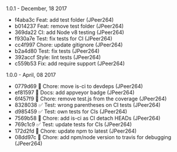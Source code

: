 1.0.1 - December, 18 2017

* f4aba3c Feat: add test folder (JPeer264)
* b014237 Feat: remove test folder (JPeer264)
* 369da22 CI: add Node v8 testing (JPeer264)
* f930a7e Test: fix tests for CI (JPeer264)
* cc4f997 Chore: update gitignore (JPeer264)
* b2a4d80 Test: fix tests (JPeer264)
* 392accf Style: lint tests (JPeer264)
* c559b53 Fix: add require support (JPeer264)

1.0.0 - April, 08 2017

* 0779d69 :wrench: Chore: move is-ci to devdeps (JPeer264)
* ef81597 :memo: Docs: add appveyor badge (JPeer264)
* 6f457f9 :wrench: Chore: remove test.js from the coverage (JPeer264)
* 8328038 :white_check_mark: Test: wrong parentheses on CI tests (JPeer264)
* d985459 :white_check_mark: Test: own tests for CIs (JPeer264)
* 7569b58 :wrench: Chore: add is-ci as CI detach HEADs (JPeer264)
* 769c1c9 :white_check_mark: Test: update tests for CIs (JPeer264)
* 172d2fd :wrench: Chore: update npm to latest (JPeer264)
* 08dd97c :wrench: Chore: add npm/node version to travis for debugging (JPeer264)

